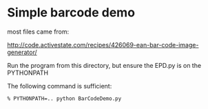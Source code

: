 # Simple barcode demo

most files came from:

http://code.activestate.com/recipes/426069-ean-bar-code-image-generator/

Run the program from this directory, but ensure the EPD.py is on the PYTHONPATH

The following command is sufficient:
~~~
% PYTHONPATH=.. python BarCodeDemo.py
~~~
